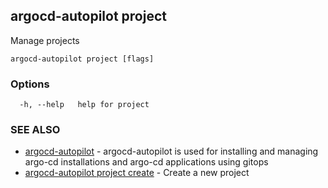 ## argocd-autopilot project

Manage projects

```
argocd-autopilot project [flags]
```

### Options

```
  -h, --help   help for project
```

### SEE ALSO

* [argocd-autopilot](argocd-autopilot.md)	 - argocd-autopilot is used for installing and managing argo-cd installations and argo-cd
applications using gitops
* [argocd-autopilot project create](argocd-autopilot_project_create.md)	 - Create a new project

